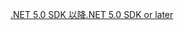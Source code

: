 [<span data-ttu-id="313f8-101">.NET 5.0 SDK 以降</span><span class="sxs-lookup"><span data-stu-id="313f8-101">.NET 5.0 SDK or later</span></span>](https://dotnet.microsoft.com/download/dotnet/5.0)
